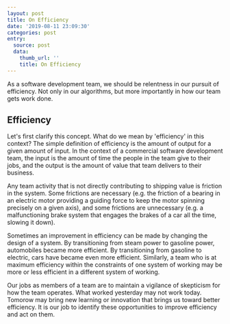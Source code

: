 ```yaml
---
layout: post
title: On Efficiency
date: '2019-08-11 23:09:30'
categories: post
entry:
  source: post
  data:
    thumb_url: ''
    title: On Efficiency
---
```

As a software development team, we should be relentness in our pursuit of
efficiency. Not only in our algorithms, but more importantly in how our
team gets work done.

## Efficiency
Let's first clarify this concept. What do we mean by 'efficiency' in this
context? The simple definition of efficiency is the amount of output for a
given amount of input. In the context of a commercial software development team, the input is the
amount of time the people in the team give to their jobs, and the output is the amount of
value that team delivers to their business.

Any team activity that is not directly contributing to shipping value is
friction in the system. Some frictions are necessary (e.g.  the friction of a
bearing in an electric motor providing a guiding force to keep the motor
spinning precisely on a given axis), and some frictions are unnecessary (e.g. a
malfunctioning brake system that engages the brakes of a car all the time, slowing it down).

Sometimes an improvement in efficiency can be made by changing the design of a
system. By transitioning from steam power to gasoline power, automobiles became
more efficient. By transitioning from gasoline to electric, cars have became even
more efficient. Similarly, a team who is at maximum efficiency within the
constraints of one system of working may be more or less efficient in a
different system of working.

Our jobs as members of a team are to maintain a vigilance of skepticism for how
the team operates. What worked yesterday may not work today. Tomorow may bring
new learning or innovation that brings us toward better efficiency. It is our
job to identify these opportunities to improve efficiency and act on them.
